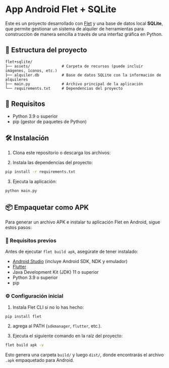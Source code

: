 # App Android Flet + SQLite

Este es un proyecto desarrollado con [Flet](https://flet.dev/) y una base de datos local **SQLite**, que permite gestionar un sistema de alquiler de herramientas para construccion de manera sencilla a través de una interfaz gráfica en Python.

## 📁 Estructura del proyecto

```
flet+sqlite/
├── assets/              # Carpeta de recursos (puede incluir imágenes, íconos, etc.)
├── alquiler.db          # Base de datos SQLite con la información de alquileres
├── main.py              # Archivo principal de la aplicación
└── requirements.txt     # Dependencias del proyecto
```

## 🚀 Requisitos

- Python 3.9 o superior
- pip (gestor de paquetes de Python)

## 🛠️ Instalación

1. Clona este repositorio o descarga los archivos:

2. Instala las dependencias del proyecto:

```bash
pip install -r requirements.txt
```

3. Ejecuta la aplicación:

```bash
python main.py
```

## 📦 Empaquetar como APK

Para generar un archivo APK e instalar tu aplicación Flet en Android, sigue estos pasos:

### 🔧 Requisitos previos

Antes de ejecutar `flet build apk`, asegúrate de tener instalado:

- [Android Studio](https://developer.android.com/studio) (incluye Android SDK, NDK y emulador)
- [Flutter](https://docs.flutter.dev/get-started/install)
- Java Development Kit (JDK) 11 o superior
- Python 3.9 o superior
- pip

### ⚙️ Configuración inicial

1. Instala Flet CLI si no lo has hecho:

```bash
pip install flet
```

2. agrega al PATH (`sdkmanager`, `flutter`, etc.).

3. Ejecuta el siguiente comando en la raíz del proyecto:

```bash
flet build apk -v
```

Esto genera una carpeta `build/` y luego `dist/`, donde encontrarás el archivo `.apk` empaquetado para Android.




